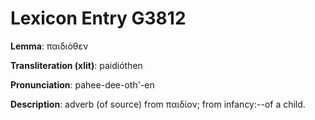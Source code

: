 # Lexicon Entry G3812

**Lemma**: παιδιόθεν

**Transliteration (xlit)**: paidióthen

**Pronunciation**: pahee-dee-oth'-en

**Description**:
adverb (of source) from παιδίον; from infancy:--of a child.
